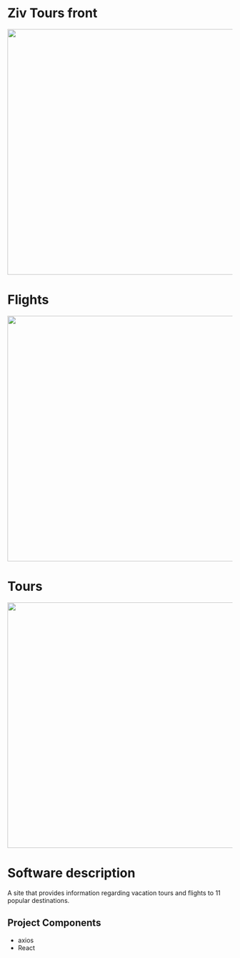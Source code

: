  # Ziv Tours front
 <p ><img src="https://github.com/nissim490/zivTours_Front/blob/main/images/q.ico" height="550" width="700" /></p>
 
# Flights  
<p ><img src="https://github.com/nissim490/zivTours_Front/blob/main/images/2.ico" height="550" width="700" /></p>

# Tours  
<p ><img src="https://github.com/nissim490/zivTours_Front/blob/main/images/4.ico" height="550" width="700" /></p>

# Software description 
A site that provides information regarding vacation tours and flights to 11 popular destinations.

## Project Components  
* axios   
* React
